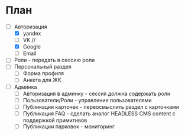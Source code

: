 # План

- [ ] Авторизация
  - [x] yandex
  - [ ] VK //
  - [x] Google
  - [ ] Email
- [ ] Роли - передать в сессию роли
- [ ] Персональный раздел
  - [ ] Форма профиля
  - [ ] Анкета для ЖК
- [ ] Админка
  - [ ] Авторизация в админку - сессия должна содержать роли
  - [ ] Пользователи/Роли - управление пользователями
  - [ ] Публикация карточек - переосмыслить раздел с карточками
  - [ ] Публикация FAQ - сделать аналог HEADLESS CMS content с поддержкой примитивов
  - [ ] Публикации парковок - мониторинг

